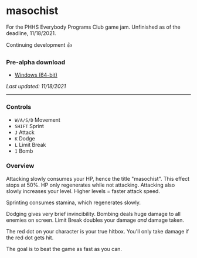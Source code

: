 # masochist
For the PHHS Everybody Programs Club game jam.
Unfinished as of the deadline, 11/18/2021.

Continuing development 👍

### Pre-alpha download
* [Windows (64-bit)](https://drive.google.com/file/d/1CTXMSrO27RSoZzcTpQPLSlFpFz8JrH0d/view?usp=sharing)

*Last updated: 11/18/2021*

---

### Controls
* `W/A/S/D` Movement
* `SHIFT` Sprint
* `J` Attack
* `K` Dodge
* `L` Limit Break
* `I` Bomb

### Overview
Attacking slowly consumes your HP, hence the title "masochist". This effect stops at 50%. HP only regenerates while not attacking. Attacking also slowly increases your level. Higher levels = faster attack speed.

Sprinting consumes stamina, which regenerates slowly.

Dodging gives very brief invincibility.
Bombing deals huge damage to all enemies on screen.
Limit Break doubles your damage *and* damage taken.

The red dot on your character is your true hitbox. You'll only take damage if the red dot gets hit.

The goal is to beat the game as fast as you can.
